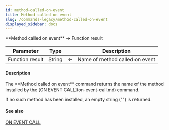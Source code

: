 ```yaml
---
id: method-called-on-event
title: Method called on event
slug: /commands-legacy/method-called-on-event
displayed_sidebar: docs
---
```


<!--REF #_command_.Method called on event.Syntax-->**Method called on event**  -> Function result<!-- END REF-->
<!--REF #_command_.Method called on event.Params-->
| Parameter | Type |  | Description |
| --- | --- | --- | --- |
| Function result | String | &larr; | Name of method called on event |

<!-- END REF-->

#### Description 

<!--REF #_command_.Method called on event.Summary-->The **Method called on event** command returns the name of the method installed by the [ON EVENT CALL](on-event-call.md) command.<!-- END REF--> 

If no such method has been installed, an empty string ("") is returned.

#### See also 

[ON EVENT CALL](on-event-call.md)  
